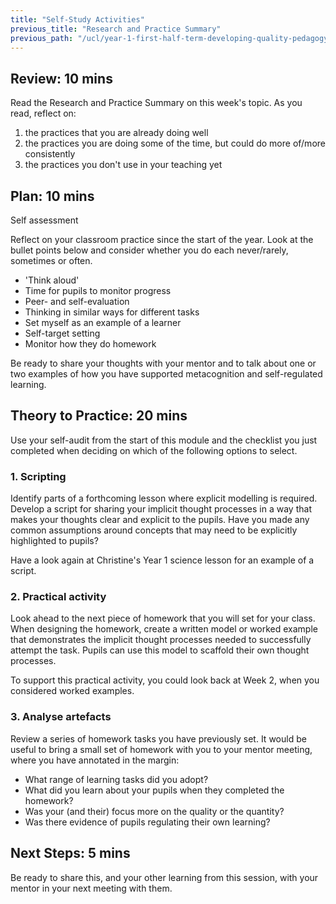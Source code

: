 ```yaml
---
title: "Self-Study Activities"
previous_title: "Research and Practice Summary"
previous_path: "/ucl/year-1-first-half-term-developing-quality-pedagogy-part-1/spring-week-4-ect-research-and-practice-summary"
---
```


## Review: 10 mins

Read the Research and Practice Summary on this week's topic. As you read, reflect on:

1. the practices that you are already doing well
2. the practices you are doing some of the time, but could do more of/more consistently
3. the practices you don't use in your teaching yet

## Plan: 10 mins

Self assessment

Reflect on your classroom practice since the start of the year. Look at the bullet points below and consider whether you do each never/rarely, sometimes or often.

- 'Think aloud'
- Time for pupils to monitor progress
- Peer- and self-evaluation
- Thinking in similar ways for different tasks
- Set myself as an example of a learner
- Self-target setting
- Monitor how they do homework

Be ready to share your thoughts with your mentor and to talk about one or two examples of how you have supported metacognition and self-regulated learning.

## Theory to Practice: 20 mins

Use your self-audit from the start of this module and the checklist you just completed when deciding on which of the following options to select.

### 1. Scripting

Identify parts of a forthcoming lesson where explicit modelling is required. Develop a script for sharing your implicit thought processes in a way that makes your thoughts clear and explicit to the pupils. Have you made any common assumptions around concepts that may need to be explicitly highlighted to pupils?

Have a look again at Christine's Year 1 science lesson for an example of a script.

### 2. Practical activity

Look ahead to the next piece of homework that you will set for your class. When designing the homework, create a written model or worked example that demonstrates the implicit thought processes needed to successfully attempt the task. Pupils can use this model to scaffold their own thought processes.

To support this practical activity, you could look back at Week 2, when you considered worked examples.

### 3. Analyse artefacts

Review a series of homework tasks you have previously set. It would be useful to bring a small set of homework with you to your mentor meeting, where you have annotated in the margin:

- What range of learning tasks did you adopt?
- What did you learn about your pupils when they completed the homework?
- Was your (and their) focus more on the quality or the quantity?
- Was there evidence of pupils regulating their own learning?

## Next Steps: 5 mins

Be ready to share this, and your other learning from this session, with your mentor in your next meeting with them.

